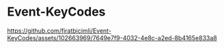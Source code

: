 # Event-KeyCodes

https://github.com/firatbicimli/Event-KeyCodes/assets/102663969/7649e7f9-4032-4e8c-a2ed-8b4165e833a8

